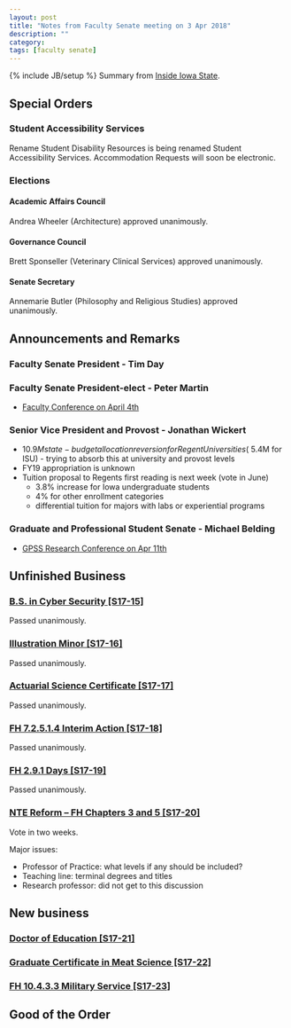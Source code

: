 ```yaml
---
layout: post
title: "Notes from Faculty Senate meeting on 3 Apr 2018"
description: ""
category: 
tags: [faculty senate]
---
```

{% include JB/setup %}
Summary from [Inside Iowa State](https://www.inside.iastate.edu/article/2018/04/03/fs).

## Special Orders

### Student Accessibility Services

Rename Student Disability Resources is being renamed Student Accessibility 
Services.
Accommodation Requests will soon be electronic.

### Elections

#### Academic Affairs Council

Andrea Wheeler (Architecture) approved unanimously.

#### Governance Council

Brett Sponseller (Veterinary Clinical Services) approved unanimously.

#### Senate Secretary

Annemarie Butler (Philosophy and Religious Studies) approved unanimously.


## Announcements and Remarks

### Faculty Senate President - Tim Day


### Faculty Senate President-elect - Peter Martin

- [Faculty Conference on April 4th](http://www.facsen.iastate.edu/spring-faculty-conference)

### Senior Vice President and Provost - Jonathan Wickert

- $10.9M state-budget allocation reversion for Regent Universities (~$5.4M for ISU) - trying to absorb this at university and provost levels
- FY19 appropriation is unknown 
- Tuition proposal to Regents first reading is next week (vote in June)
  - 3.8% increase for Iowa undergraduate students 
  - 4% for other enrollment categories
  - differential tuition for majors with labs or experiential programs

### Graduate and Professional Student Senate - Michael Belding

- [GPSS Research Conference on Apr 11th](http://www.gpss.iastate.edu/research-conference)



## Unfinished Business

### [B.S. in Cyber Security [S17-15]](http://www.facsen.iastate.edu/sites/default/files/uploads/17-18%20Docket%20Calendar/S17-15%20-%20BS%20Cyber%20Security.pdf)

Passed unanimously.

### [Illustration Minor [S17-16]](http://www.facsen.iastate.edu/sites/default/files/uploads/17-18%20Docket%20Calendar/S17-16%20-%20Illustration%20Minor%20Proposal.pdf)

Passed unanimously.

### [Actuarial Science Certificate [S17-17]](http://www.facsen.iastate.edu/sites/default/files/uploads/17-18%20Docket%20Calendar/S17-17%20-%20Actuarial%20Science%20Certificate.pdf)

Passed unanimously.

### [FH 7.2.5.1.4 Interim Action [S17-18]](http://www.facsen.iastate.edu/sites/default/files/uploads/17-18%20Docket%20Calendar/S17-18%20-%20%20FH%207.2.5.1.4%20Interim%20Action%20(002).pdf)

Passed unanimously.

### [FH 2.9.1 Days [S17-19]](http://www.facsen.iastate.edu/sites/default/files/uploads/17-18%20Docket%20Calendar/S17-19%20-%20FH%202.9.1%20Days.pdf)

Passed unanimously.

### [NTE Reform – FH Chapters 3 and 5 [S17-20]](http://www.facsen.iastate.edu/sites/default/files/uploads/17-18%20Docket%20Calendar/S17-20%20-%20NTE%20Reform%20FH%20Chapters%203%20and%205%20-%20March%209.pdf)

Vote in two weeks.

Major issues:

- Professor of Practice: what levels if any should be included?
- Teaching line: terminal degrees and titles
- Research professor: did not get to this discussion


## New business

### [Doctor of Education [S17-21]](http://www.facsen.iastate.edu/sites/default/files/uploads/17-18%20Docket%20Calendar/S17-21%20-%20Doctor%20of%20Education.pdf)

### [Graduate Certificate in Meat Science [S17-22]](http://www.facsen.iastate.edu/sites/default/files/uploads/17-18%20Docket%20Calendar/S17-22%20-%20Meat%20Science%20Certificate%20Program.pdf)

### [FH 10.4.3.3 Military Service [S17-23]](http://www.facsen.iastate.edu/sites/default/files/uploads/17-18%20Docket%20Calendar/S17-23%20-%20FH%2010.4.3.3%20Class%20Attendence%20Policy%20for%20Veterans%20and%20Military%20Service.pdf)



## Good of the Order

